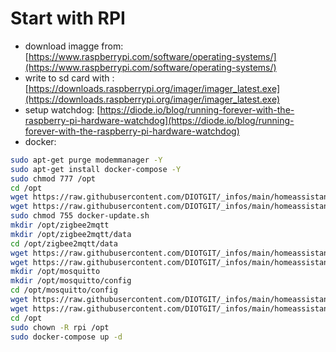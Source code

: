 # Start with RPI

- download imagge from: [https://www.raspberrypi.com/software/operating-systems/](https://www.raspberrypi.com/software/operating-systems/)
- write to sd card with : [https://downloads.raspberrypi.org/imager/imager_latest.exe](https://downloads.raspberrypi.org/imager/imager_latest.exe)
- setup watchdog: [https://diode.io/blog/running-forever-with-the-raspberry-pi-hardware-watchdog](https://diode.io/blog/running-forever-with-the-raspberry-pi-hardware-watchdog)
- docker:
```sh
sudo apt-get purge modemmanager -Y
sudo apt-get install docker-compose -Y
sudo chmod 777 /opt
cd /opt
wget https://raw.githubusercontent.com/DIOTGIT/_infos/main/homeassistant/docker-compose.yaml
wget https://raw.githubusercontent.com/DIOTGIT/_infos/main/homeassistant/docker-update.sh
sudo chmod 755 docker-update.sh
mkdir /opt/zigbee2mqtt
mkdir /opt/zigbee2mqtt/data
cd /opt/zigbee2mqtt/data
wget https://raw.githubusercontent.com/DIOTGIT/_infos/main/homeassistant/zigbee2mqtt/data/configuration.yaml
wget https://raw.githubusercontent.com/DIOTGIT/_infos/main/homeassistant/zigbee2mqtt/data/TS0601.js
mkdir /opt/mosquitto
mkdir /opt/mosquitto/config
cd /opt/mosquitto/config
wget https://raw.githubusercontent.com/DIOTGIT/_infos/main/homeassistant/mosquitto/config/mosquitto.conf
wget https://raw.githubusercontent.com/DIOTGIT/_infos/main/homeassistant/mosquitto/config/password.txt
cd /opt
sudo chown -R rpi /opt
sudo docker-compose up -d
```

